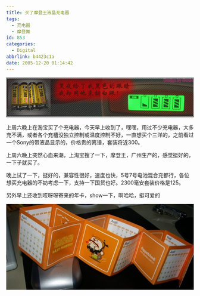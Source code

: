 ```yaml
---
title: 买了摩登王液晶充电器
tags:
  - 充电器
  - 摩登舞
id: 853
categories:
  - Digital
abbrlink: b4423c1a
date: 2005-12-20 01:14:42
---
```


![](/images/2005/12/20_27_15413347095_12704.gif)

上周六晚上在淘宝买了个充电器，今天早上收到了，嘿嘿，用过不少充电器，大多充不满，或者各个充槽没独立控制或温度控制不好，一直想买个三洋的，之前看过一个Sony的带液晶显示的，价格贵的离谱，套装将近300。

上周六晚上突然心血来潮，上淘宝搜了一下，摩登王，广州生产的，感觉挺好的，一下子就买了。

晚上试了一下，挺好的，兼容性很好，速度也快，5号7号电池混合充都行，各位想买充电器的不妨考虑一下，支持一下国货也好。2300毫安套装价格是125。

另外早上还收到哎呀呀寄来的年卡，show一下，啊哈哈，挺可爱的

![](/images/2005/12/20_27_1543546720_12705.jpg)